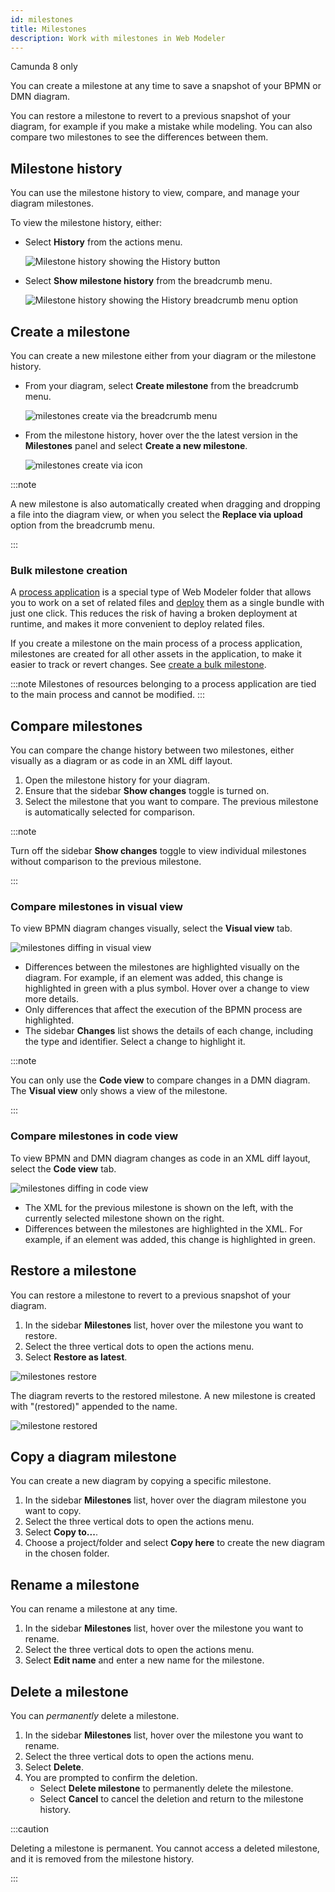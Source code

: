 ```yaml
---
id: milestones
title: Milestones
description: Work with milestones in Web Modeler
---
```


<span class="badge badge--cloud">Camunda 8 only</span>

You can create a milestone at any time to save a snapshot of your BPMN or DMN diagram.

You can restore a milestone to revert to a previous snapshot of your diagram, for example if you make a mistake while modeling. You can also compare two milestones to see the differences between them.

## Milestone history

You can use the milestone history to view, compare, and manage your diagram milestones.

To view the milestone history, either:

- Select **History** from the actions menu.

  ![Milestone history showing the History button](img/milestones/web-modeler-milestone-action-menu-item-highlight.png)

- Select **Show milestone history** from the breadcrumb menu.

  ![Milestone history showing the History breadcrumb menu option](img/milestones/web-modeler-milestone-show-history-via-breadcrumb-highlight.png)

## Create a milestone

You can create a new milestone either from your diagram or the milestone history.

- From your diagram, select **Create milestone** from the breadcrumb menu.

  ![milestones create via the breadcrumb menu](img/milestones/web-modeler-milestone-create-via-breadcrumb-highlight.png)

- From the milestone history, hover over the the latest version in the **Milestones** panel and select **Create a new milestone**.

  ![milestones create via icon](img/milestones/web-modeler-milestone-create-via-icon-highlight.png)

:::note

A new milestone is also automatically created when dragging and dropping a file into the diagram view, or when you select the **Replace via upload** option from the breadcrumb menu.

:::

### Bulk milestone creation

A [process application](/components/modeler/web-modeler/process-applications.md) is a special type of Web Modeler folder that allows you to work on a set of related files and
[deploy](/components/modeler/web-modeler/process-applications.md#deploy-and-run-a-process-application) them as a single bundle with just one click. This reduces the risk of having a broken deployment at runtime, and makes it more convenient to deploy related files.

If you create a milestone on the main process of a process application, milestones are created for all other assets in the application, to make it easier to track or revert changes. See [create a bulk milestone](process-applications.md#create-a-bulk-milestone).

:::note
Milestones of resources belonging to a process application are tied to the main process and cannot be modified.
:::

## Compare milestones

You can compare the change history between two milestones, either visually as a diagram or as code in an XML diff layout.

1. Open the milestone history for your diagram.
1. Ensure that the sidebar **Show changes** toggle is turned on.
1. Select the milestone that you want to compare. The previous milestone is automatically selected for comparison.

:::note

Turn off the sidebar **Show changes** toggle to view individual milestones without comparison to the previous milestone.

:::

### Compare milestones in visual view

To view BPMN diagram changes visually, select the **Visual view** tab.

![milestones diffing in visual view](img/milestones/web-modeler-milestone-visual-diffing.png)

- Differences between the milestones are highlighted visually on the diagram. For example, if an element was added, this change is highlighted in green with a plus symbol. Hover over a change to view more details.
- Only differences that affect the execution of the BPMN process are highlighted.
- The sidebar **Changes** list shows the details of each change, including the type and identifier. Select a change to highlight it.

:::note

You can only use the **Code view** to compare changes in a DMN diagram. The **Visual view** only shows a view of the milestone.

:::

### Compare milestones in code view

To view BPMN and DMN diagram changes as code in an XML diff layout, select the **Code view** tab.

![milestones diffing in code view](img/milestones/web-modeler-milestone-code-diffing.png)

- The XML for the previous milestone is shown on the left, with the currently selected milestone shown on the right.
- Differences between the milestones are highlighted in the XML. For example, if an element was added, this change is highlighted in green.

## Restore a milestone

You can restore a milestone to revert to a previous snapshot of your diagram.

1. In the sidebar **Milestones** list, hover over the milestone you want to restore.
1. Select the three vertical dots to open the actions menu.
1. Select **Restore as latest**.

![milestones restore](img/milestones/web-modeler-milestone-restore-highlight.png)

The diagram reverts to the restored milestone. A new milestone is created with "(restored)" appended to the name.

![milestone restored](img/milestones/web-modeler-milestone-restore-complete-highlight.png)

## Copy a diagram milestone

You can create a new diagram by copying a specific milestone.

1. In the sidebar **Milestones** list, hover over the diagram milestone you want to copy.
1. Select the three vertical dots to open the actions menu.
1. Select **Copy to...**.
1. Choose a project/folder and select **Copy here** to create the new diagram in the chosen folder.

## Rename a milestone

You can rename a milestone at any time.

1. In the sidebar **Milestones** list, hover over the milestone you want to rename.
1. Select the three vertical dots to open the actions menu.
1. Select **Edit name** and enter a new name for the milestone.

## Delete a milestone

You can _permanently_ delete a milestone.

1. In the sidebar **Milestones** list, hover over the milestone you want to rename.
1. Select the three vertical dots to open the actions menu.
1. Select **Delete**.
1. You are prompted to confirm the deletion.
   - Select **Delete milestone** to permanently delete the milestone.
   - Select **Cancel** to cancel the deletion and return to the milestone history.

:::caution

Deleting a milestone is permanent. You cannot access a deleted milestone, and it is removed from the milestone history.

:::
